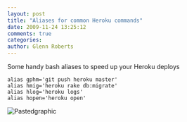 ```yaml
---
layout: post
title: "Aliases for common Heroku commands"
date: 2009-11-24 13:25:12
comments: true
categories:
author: Glenn Roberts
---
```


Some handy bash aliases to speed up your Heroku deploys

    alias gphm='git push heroku master'
    alias hmig='heroku rake db:migrate'
    alias hlog='heroku logs'
    alias hopen='heroku open'

![Pastedgraphic](/images/old/2009/11/pastedgraphic.png)
